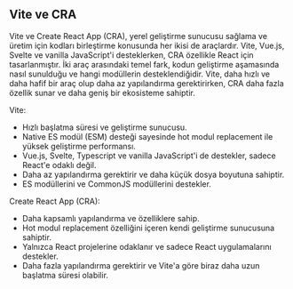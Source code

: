 ## Vite ve CRA

Vite ve Create React App (CRA), yerel geliştirme sunucusu sağlama ve üretim için kodları birleştirme konusunda her ikisi de araçlardır. Vite, Vue.js, Svelte ve vanilla JavaScript'i desteklerken, CRA özellikle React için tasarlanmıştır. İki araç arasındaki temel fark, kodun geliştirme aşamasında nasıl sunulduğu ve hangi modüllerin desteklendiğidir. Vite, daha hızlı ve daha hafif bir araç olup daha az yapılandırma gerektirirken, CRA daha fazla özellik sunar ve daha geniş bir ekosisteme sahiptir.

Vite:

- Hızlı başlatma süresi ve geliştirme sunucusu.
- Native ES modül (ESM) desteği sayesinde hot modul replacement ile yüksek geliştirme performansı.
- Vue.js, Svelte, Typescript ve vanilla JavaScript'i de destekler, sadece React'e odaklı değil.
- Daha az yapılandırma gerektirir ve daha küçük dosya boyutuna sahiptir.
- ES modüllerini ve CommonJS modüllerini destekler.

Create React App (CRA):

- Daha kapsamlı yapılandırma ve özelliklere sahip.
- Hot modul replacement özelliğini içeren kendi geliştirme sunucusuna sahiptir.
- Yalnızca React projelerine odaklanır ve sadece React uygulamalarını destekler.
- Daha fazla yapılandırma gerektirir ve Vite'a göre biraz daha uzun başlatma süresi olabilir.
